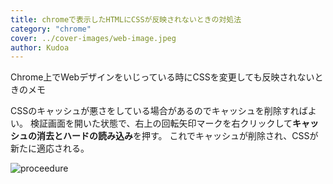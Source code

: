 ```yaml
---
title: chromeで表示したHTMLにCSSが反映されないときの対処法
category: "chrome"
cover: ../cover-images/web-image.jpeg
author: Kudoa
---
```


Chrome上でWebデザインをいじっている時にCSSを変更しても反映されないときのメモ

CSSのキャッシュが悪さをしている場合があるのでキャッシュを削除すればよい。
検証画面を開いた状態で、右上の回転矢印マークを右クリックして**キャッシュの消去とハードの読み込み**を押す。
これでキャッシュが削除され、CSSが新たに適応される。

![proceedure](https://kudoa-image-store.s3-ap-northeast-1.amazonaws.com/basic-web/%E3%82%B9%E3%82%AF%E3%83%AA%E3%83%BC%E3%83%B3%E3%82%B7%E3%83%A7%E3%83%83%E3%83%88+2020-03-23+21.47.57.png)